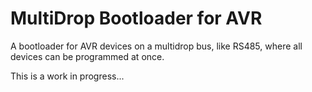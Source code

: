 # MultiDrop Bootloader for AVR

A bootloader for AVR devices on a multidrop bus, like RS485, where all devices can be programmed at once.

This is a work in progress...
